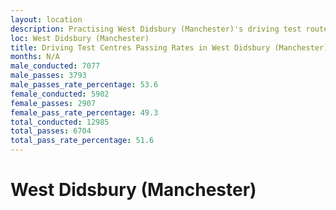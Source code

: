```yaml
---
layout: location
description: Practising West Didsbury (Manchester)'s driving test routes will help you become more confident in your gear-changing abilities.
loc: West Didsbury (Manchester)
title: Driving Test Centres Passing Rates in West Didsbury (Manchester)
months: N/A
male_conducted: 7077
male_passes: 3793
male_passes_rate_percentage: 53.6
female_conducted: 5902
female_passes: 2907
female_pass_rate_percentage: 49.3
total_conducted: 12985
total_passes: 6704
total_pass_rate_percentage: 51.6
---
```


# West Didsbury (Manchester)

